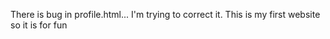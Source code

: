 There is bug in profile.html...
I'm trying to correct it.
This is my first website so it is for fun
